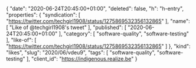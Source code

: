 {
  "date": "2020-06-24T20:45:00+01:00",
  "deleted": false,
  "h": "h-entry",
  "properties": {
    "syndication": [
      "https://twitter.com/techgirl1908/status/1275869532356132865"
    ],
    "name": [
      "Like of @techgirl1908's tweet"
    ],
    "published": [
      "2020-06-24T20:45:00+01:00"
    ],
    "category": [
      "software-quality",
      "software-testing"
    ],
    "like-of": [
      "https://twitter.com/techgirl1908/status/1275869532356132865"
    ]
  },
  "kind": "likes",
  "slug": "2020/06/vdeu9",
  "tags": [
    "software-quality",
    "software-testing"
  ],
  "client_id": "https://indigenous.realize.be"
}

